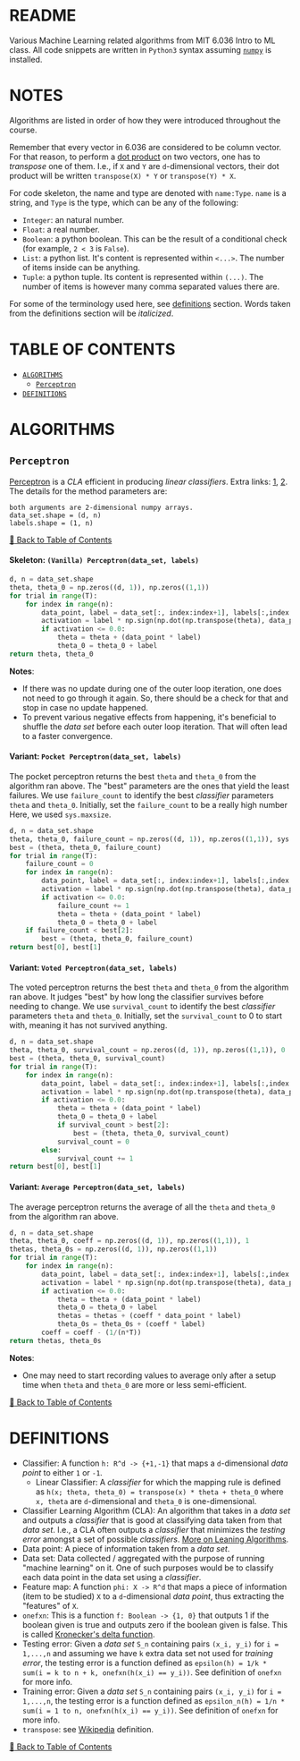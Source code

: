 # README

Various Machine Learning related algorithms from MIT 6.036 Intro to ML class. All code snippets are written in `Python3` syntax assuming [`numpy`](http://www.numpy.org/) is installed.

# NOTES

Algorithms are listed in order of how they were introduced throughout the course. 

Remember that every vector in 6.036 are considered to be column vector. For that reason, to perform a [dot product](https://en.wikipedia.org/wiki/Dot_product) on two vectors, one has to _transpose_ one of them. I.e., if `X` and `Y` are `d`-dimensional vectors, their dot product will be written `transpose(X) * Y` or `transpose(Y) * X`.

For code skeleton, the name and type are denoted with `name:Type`. `name` is a string, and `Type` is the type, which can be any of the following:
- `Integer`: an natural number.
- `Float`: a real number.
- `Boolean`: a python boolean. This can be the result of a conditional check (for example, `2 < 3` is `False`).
- `List`: a python list. It's content is represented within `<...>`. The number of items inside can be anything.
- `Tuple`: a python tuple. Its content is represented within `(...)`. The number of items is however many comma separated values there are.

For some of the terminology used here, see [definitions](#definitions) section. Words taken from the definitions section will be _italicized_. 

# TABLE OF CONTENTS

- [`ALGORITHMS`](#algorithms)
	- [`Perceptron`](#perceptron)
- [`DEFINITIONS`](#definitions)

# ALGORITHMS

## `Perceptron`

[Perceptron](https://en.wikipedia.org/wiki/Perceptron) is a _CLA_ efficient in producing _linear classifiers_. Extra links: [1](http://www.ciml.info/dl/v0_8/ciml-v0_8-ch03.pdf), [2](https://en.wikipedia.org/wiki/Perceptron). The details for the method parameters are:
```
both arguments are 2-dimensional numpy arrays.
data_set.shape = (d, n)
labels.shape = (1, n)
```

[:small_red_triangle: Back to Table of Contents](#table-of-contents)

#### Skeleton: `(Vanilla) Perceptron(data_set, labels)`

```python
d, n = data_set.shape
theta, theta_0 = np.zeros((d, 1)), np.zeros((1,1))
for trial in range(T):
    for index in range(n):
        data_point, label = data_set[:, index:index+1], labels[:,index:index+1]
        activation = label * np.sign(np.dot(np.transpose(theta), data_point) + theta_0)
        if activation <= 0.0:
            theta = theta + (data_point * label)
            theta_0 = theta_0 + label
return theta, theta_0
```

**Notes**: 
- If there was no update during one of the outer loop iteration, one does not need to go through it again. So, there should be a check for that and stop in case no update happened. 
- To prevent various negative effects from happening, it's beneficial to shuffle the _data set_ before each outer loop iteration. That will often lead to a faster convergence. 

#### Variant: `Pocket Perceptron(data_set, labels)`

The pocket perceptron returns the best `theta` and `theta_0` from the algorithm ran above. The "best" parameters are the ones that yield the least failures. We use `failure_count` to identify the best _classifier_ parameters `theta` and `theta_0`. Initially, set the `failure_count` to be a really high number Here, we used `sys.maxsize`.

```python
d, n = data_set.shape
theta, theta_0, failure_count = np.zeros((d, 1)), np.zeros((1,1)), sys.maxsize
best = (theta, theta_0, failure_count)
for trial in range(T):
    failure_count = 0
    for index in range(n):
        data_point, label = data_set[:, index:index+1], labels[:,index:index+1]
        activation = label * np.sign(np.dot(np.transpose(theta), data_point) + theta_0)
        if activation <= 0.0:
            failure_count += 1
            theta = theta + (data_point * label)
            theta_0 = theta_0 + label
    if failure_count < best[2]:
        best = (theta, theta_0, failure_count)
return best[0], best[1]
```

#### Variant: `Voted Perceptron(data_set, labels)`

The voted perceptron returns the best `theta` and `theta_0` from the algorithm ran above. It judges "best" by how long the classifier survives before needing to change. We use `survival_count` to identify the best _classifier_ parameters `theta` and `theta_0`. Initially, set the `survival_count` to 0 to start with, meaning it has not survived anything.

```python
d, n = data_set.shape
theta, theta_0, survival_count = np.zeros((d, 1)), np.zeros((1,1)), 0
best = (theta, theta_0, survival_count)
for trial in range(T):
    for index in range(n):
        data_point, label = data_set[:, index:index+1], labels[:,index:index+1]
        activation = label * np.sign(np.dot(np.transpose(theta), data_point) + theta_0)
        if activation <= 0.0:
            theta = theta + (data_point * label)
            theta_0 = theta_0 + label
            if survival_count > best[2]:
                best = (theta, theta_0, survival_count)
            survival_count = 0
        else:
            survival_count += 1
return best[0], best[1]
```

#### Variant: `Average Perceptron(data_set, labels)`

The average perceptron returns the average of all the `theta` and `theta_0` from the algorithm ran above.

```python
d, n = data_set.shape
theta, theta_0, coeff = np.zeros((d, 1)), np.zeros((1,1)), 1
thetas, theta_0s = np.zeros((d, 1)), np.zeros((1,1))
for trial in range(T):
    for index in range(n):
        data_point, label = data_set[:, index:index+1], labels[:,index:index+1]
        activation = label * np.sign(np.dot(np.transpose(theta), data_point) + theta_0)
        if activation <= 0.0:
            theta = theta + (data_point * label)
            theta_0 = theta_0 + label
            thetas = thetas + (coeff * data_point * label)
            theta_0s = theta_0s + (coeff * label)
        coeff = coeff - (1/(n*T))
return thetas, theta_0s
```

**Notes**: 
- One may need to start recording values to average only after a setup time when `theta` and `theta_0` are more or less semi-efficient. 

[:small_red_triangle: Back to Table of Contents](#table-of-contents)

# DEFINITIONS

- Classifier: A function `h: R^d -> {+1,-1}` that maps a `d`-dimensional _data point_ to either `1` or `-1`. 
	- Linear Classifier: A _classifier_ for which the mapping rule is defined as `h(x; theta, theta_0) = transpose(x) * theta + theta_0` where `x, theta` are `d`-dimensional and `theta_0` is one-dimensional. 
- Classifier Learning Algorithm (CLA): An algorithm that takes in a _data set_ and outputs a _classifier_ that is good at classifying data taken from that _data set_. I.e., a CLA often outputs a _classifier_ that minimizes the _testing error_ amongst a set of possible _classifiers_. [More on Leaning Algorithms](https://www.igi-global.com/dictionary/learning-algorithm/16821).
- Data point: A piece of information taken from a _data set_.
- Data set: Data collected / aggregated with the purpose of running "machine learning" on it. One of such purposes would be to classify each data point in the data set using a _classifier_. 
- Feature map: A function `phi: X -> R^d` that maps a piece of information (item to be studied) `X` to a `d`-dimensional _data point_, thus extracting the "features" of `X`. 
- `onefxn`: This is a function `f: Boolean -> {1, 0}` that outputs 1 if the boolean given is true and outputs zero if the boolean given is false. This is called [Kronecker's delta function](https://en.wikipedia.org/wiki/Kronecker_delta).
- Testing error: Given a _data set_ `S_n` containing pairs `(x_i, y_i)` for `i = 1,...,n` and assuming we have `k` extra data set not used for _training error_, the testing error is a function defined as `epsilon(h) = 1/k * sum(i = k to n + k, onefxn(h(x_i) == y_i))`. See definition of `onefxn` for more info.
- Training error: Given a _data set_ `S_n` containing pairs `(x_i, y_i)` for `i = 1,...,n`, the testing error is a function defined as `epsilon_n(h) = 1/n * sum(i = 1 to n, onefxn(h(x_i) == y_i))`. See definition of `onefxn` for more info.
- `transpose`: see [Wikipedia](https://en.wikipedia.org/wiki/Transpose) definition.

[:small_red_triangle: Back to Table of Contents](#table-of-contents)